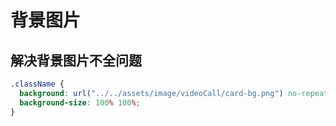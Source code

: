 # 背景图片

## 解决背景图片不全问题

```css
.className {
  background: url("../../assets/image/videoCall/card-bg.png") no-repeat;
  background-size: 100% 100%;
}
```
